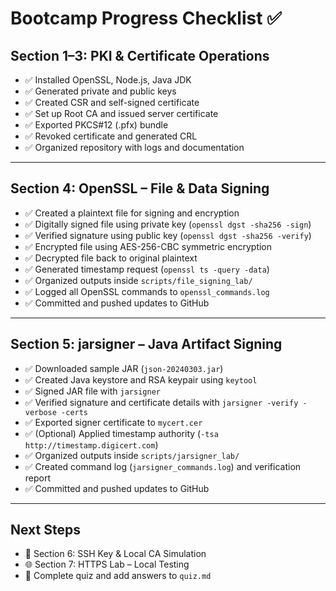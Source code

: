 # Bootcamp Progress Checklist ✅

## Section 1–3: PKI & Certificate Operations
- ✅ Installed OpenSSL, Node.js, Java JDK  
- ✅ Generated private and public keys  
- ✅ Created CSR and self-signed certificate  
- ✅ Set up Root CA and issued server certificate  
- ✅ Exported PKCS#12 (.pfx) bundle  
- ✅ Revoked certificate and generated CRL  
- ✅ Organized repository with logs and documentation  

---

## Section 4: OpenSSL – File & Data Signing
- ✅ Created a plaintext file for signing and encryption  
- ✅ Digitally signed file using private key (`openssl dgst -sha256 -sign`)  
- ✅ Verified signature using public key (`openssl dgst -sha256 -verify`)  
- ✅ Encrypted file using AES-256-CBC symmetric encryption  
- ✅ Decrypted file back to original plaintext  
- ✅ Generated timestamp request (`openssl ts -query -data`)  
- ✅ Organized outputs inside `scripts/file_signing_lab/`  
- ✅ Logged all OpenSSL commands to `openssl_commands.log`  
- ✅ Committed and pushed updates to GitHub  

---

## Section 5: jarsigner – Java Artifact Signing
- ✅ Downloaded sample JAR (`json-20240303.jar`)  
- ✅ Created Java keystore and RSA keypair using `keytool`  
- ✅ Signed JAR file with `jarsigner`  
- ✅ Verified signature and certificate details with `jarsigner -verify -verbose -certs`  
- ✅ Exported signer certificate to `mycert.cer`  
- ✅ (Optional) Applied timestamp authority (`-tsa http://timestamp.digicert.com`)  
- ✅ Organized outputs inside `scripts/jarsigner_lab/`  
- ✅ Created command log (`jarsigner_commands.log`) and verification report  
- ✅ Committed and pushed updates to GitHub  

---

## Next Steps
- 🔄 Section 6: SSH Key & Local CA Simulation  
- 🌐 Section 7: HTTPS Lab – Local Testing  
- 🧠 Complete quiz and add answers to `quiz.md`

